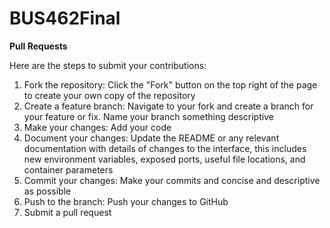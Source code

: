 # BUS462Final 

**Pull Requests** 

Here are the steps to submit your contributions: 

1) Fork the repository: Click the "Fork" button on the top right of the page to create your own copy of the repository
2) Create a feature branch: Navigate to your fork and create a branch for your feature or fix. Name your branch something descriptive
3) Make your changes: Add your code
4) Document your changes: Update the README or any relevant documentation with details of changes to the interface, this includes new environment variables, exposed ports, useful file locations, and container parameters
5) Commit your changes: Make your commits and concise and descriptive as possible
6) Push to the branch: Push your changes to GitHub
7) Submit a pull request
